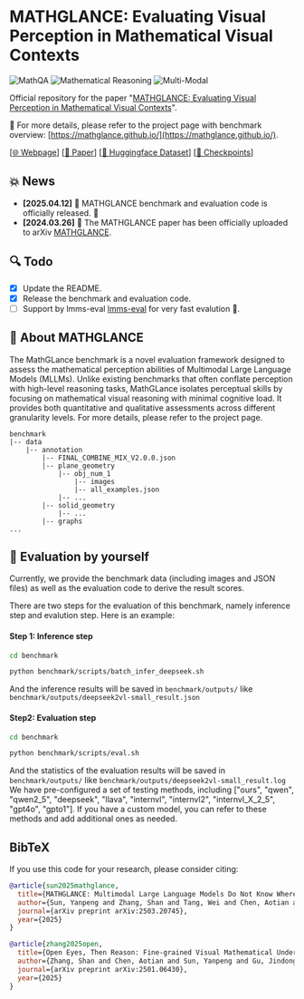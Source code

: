 # MATHGLANCE: Evaluating Visual Perception in Mathematical Visual Contexts 

![MathQA](https://img.shields.io/badge/Task-MathQA-red) 
![Mathematical Reasoning](https://img.shields.io/badge/Task-Mathematical_Reasoning-red) 
![Multi-Modal](https://img.shields.io/badge/Task-Multi--Modal-red) 

Official repository for the paper "[MATHGLANCE: Evaluating Visual Perception in Mathematical Visual Contexts](https://arxiv.org/pdf/2503.20745)".

🌟 For more details, please refer to the project page with benchmark overview: [https://mathglance.github.io/](https://mathglance.github.io/).

[[🌐 Webpage](ttps://mathglance.github.io/)] [[📖 Paper](https://arxiv.org/pdf/2503.2074)] [[🤗 Huggingface Dataset](https://huggingface.co/datasets/zs0506/GeoPeP_Caption)] [[🤗 Checkpoints](https://huggingface.co/zs0506/SVE-Math-DeepSeek-7B)]

## 💥 News
- **[2025.04.12]** 🎉 MATHGLANCE benchmark and evaluation code is officially released. 🚀
- **[2024.03.26]** 🎉 The MATHGLANCE paper has been officially uploaded to arXiv [MATHGLANCE](https://arxiv.org/pdf/2503.20745).

## 🔍 Todo
- [x] Update the README.
- [x] Release the benchmark and evaluation code. 
- [ ] Support by lmms-eval [lmms-eval](https://github.com/EvolvingLMMs-Lab/lmms-eval) for very fast evalution 🚀.

## 👀 About MATHGLANCE
The MathGLance benchmark is a novel evaluation framework designed to assess the mathematical perception abilities of Multimodal Large Language Models (MLLMs). Unlike existing benchmarks that often conflate perception with high-level reasoning tasks, MathGLance isolates perceptual skills by focusing on mathematical visual reasoning with minimal cognitive load. It provides both quantitative and qualitative assessments across different granularity levels. For more details, please refer to the project page.

```
benchmark
|-- data
    |-- annotation
        |-- FINAL_COMBINE_MIX_V2.0.0.json
        |-- plane_geometry
            |-- obj_num_1
                |-- images
                |-- all_examples.json 
            |-- ...
        |-- solid_geometry
            |-- ...
        |-- graphs
...
```


## 💪 Evaluation by yourself
Currently, we provide the benchmark data (including images and JSON files) as well as the evaluation code to derive the result scores.

There are two steps for the evaluation of this benchmark, namely inference step and evalution step. Here is an example:

#### Step 1: Inference step

```bash
cd benchmark

python benchmark/scripts/batch_infer_deepseek.sh
```
And the inference results will be saved in `benchmark/outputs/` like `benchmark/outputs/deepseek2vl-small_result.json`

#### Step2: Evaluation step

```bash
cd benchmark

python benchmark/scripts/eval.sh
```
And the statistics of the evaluation results will be saved in `benchmark/outputs/` like `benchmark/outputs/deepseek2vl-small_result.log`
We have pre-configured a set of testing methods, including ["ours", "qwen", "qwen2_5", "deepseek", "llava", "internvl", "internvl2", "internvl_X_2_5", "gpt4o", "gpto1"]. If you have a custom model, you can refer to these methods and add additional ones as needed.

## BibTeX
If you use this code for your research, please consider citing:
````BibTeX
@article{sun2025mathglance,
  title={MATHGLANCE: Multimodal Large Language Models Do Not Know Where to Look in Mathematical Diagrams},
  author={Sun, Yanpeng and Zhang, Shan and Tang, Wei and Chen, Aotian and Koniusz, Piotr and Zou, Kai and Xue, Yuan and Hengel, Anton van den},
  journal={arXiv preprint arXiv:2503.20745},
  year={2025}
}
````
````BibTeX
@article{zhang2025open,
  title={Open Eyes, Then Reason: Fine-grained Visual Mathematical Understanding in MLLMs},
  author={Zhang, Shan and Chen, Aotian and Sun, Yanpeng and Gu, Jindong and Zheng, Yi-Yu and Koniusz, Piotr and Zou, Kai and Hengel, Anton van den and Xue, Yuan},
  journal={arXiv preprint arXiv:2501.06430},
  year={2025}
}
````
